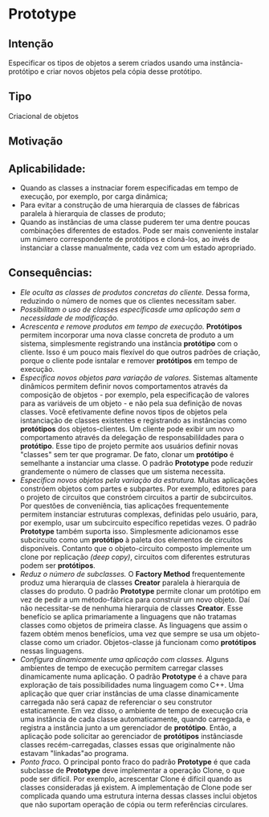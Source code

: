 # Prototype

## Intenção
Especificar os tipos de objetos a serem criados usando uma instância-protótipo e criar novos objetos pela cópia desse protótipo.

## Tipo
Criacional de objetos

## Motivação

## Aplicabilidade:
- Quando as classes a instnaciar forem especificadas em tempo de execução, por exemplo, por carga dinâmica;
- Para evitar a construção de uma hierarquia de classes de fábricas paralela à hierarquia de classes de produto;
- Quando as instâncias de uma classe puderem ter uma dentre poucas combinações diferentes de estados. Pode ser mais conveniente instalar um número correspondente de protótipos e cloná-los, ao invés de instanciar a classe manualmente, cada vez com um estado apropriado.

## Consequências:
- *Ele oculta as classes de produtos concretas do cliente.* Dessa forma, reduzindo o número de nomes que os clientes necessitam saber.
- *Possibilitam o uso de classes específicasde uma aplicação sem a necessidade de modificação.*
- *Acrescenta e remove produtos em tempo de execução.* **Protótipos** permitem incorporar uma nova classe concreta de produto a um sistema, simplesmente registrando una instância **protótipo** com o cliente. Isso é um pouco mais flexível do que outros padrões de criação, porque o cliente pode isntalar e remover **protótipos** em tempo de execução.
- *Especifica novos objetos para variação de valores.* Sistemas altamente dinâmicos permitem definir novos comportamentos através da composição de objetos - por exemplo, pela especificação de valores para as variáveis de um objeto - e não pela sua definição de novas classes. Você efetivamente define novos tipos de objetos pela isntanciação de classes existentes e registrando as instâncias como **protótipos** dos objetos-clientes. Um cliente pode exibir um novo comportamento através da delegação de responsabilildades para o **protótipo**. Esse tipo de projeto permite aos usuários definir novas "classes" sem ter que programar. De fato, clonar um **protótipo** é semelhante a instanciar uma classe. O padrão **Prototype** pode reduzir grandemente o número de classes que um sistema necessita.
- *Especifica novos objetos pela variação da estrutura.* Muitas aplicações constróem objetos com partes e subpartes. Por exemplo, editores para o projeto de circuitos que constróem circuitos a partir de subcircuitos. Por questões de conveniência, tias aplicações frequentemente permitem instanciar estruturas complexas, definidas pelo usuário, para, por exemplo, usar um subcircuito específico repetidas vezes. O padrão **Prototype** também suporta isso. Simplesmente adicionamos esse subcircuito como um **protótipo** à paleta dos elementos de circuitos disponíveis. Contanto que o objeto-circuito composto implemente um clone por replicação *(deep copy)*, circuitos com diferentes estruturas podem ser **protótipos**.
- *Reduz o número de subclasses.* O **Factory Method** frequentemente produz uma hierarquia de classes **Creator** paralela à hierarquia de classes do produto. O padrão **Prototype** permite clonar um protótipo em vez de pedir a um método-fábrica para construir um novo objeto. Daí não necessitar-se de nenhuma hierarquia de classes **Creator**. Esse benefício se aplica primariamente a linguagens que não tratamas classes como objetos de primeira classe. As linguagens que assim o fazem obtém menos benefícios, uma vez que sempre se usa um objeto-classe como um criador. Objetos-classe já funcionam como **protótipos** nessas linguagens.
- *Configura dinamicamente uma aplicação com classes.* Alguns ambientes de tempo de execução permitem carregar classes dinamicamente numa aplicação. O padrão **Prototype** é a chave para exploração de tais possibilidades numa linguagem como C++. Uma aplicação que quer criar instâncias de uma classe dinamicamente carregada não será capaz de referenciar o seu construtor estaticamente. Em vez disso, o ambiente de tempo de execução cria uma instância de cada classe automaticamente, quando carregada, e registra a instância junto a um gerenciador de **protótipo**. Então, a aplicação pode solicitar ao gerenciador de **protótipos** instânciasde classes recém-carregadas, classes essas que originalmente não estavam "linkadas"ao programa.
- *Ponto fraco.* O principal ponto fraco do padrão **Prototype** é que cada subclasse de **Prototype** deve implementar a operação Clone, o que pode ser difícil. Por exemplo, acrescentar Clone é difícil quando as classes consideradas já existem. A implementação de Clone pode ser complicada quando uma estrutura interna dessas classes inclui objetos que não suportam operação de cópia ou term referências circulares.